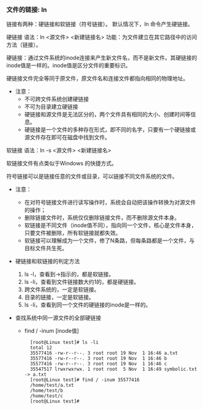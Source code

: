 ### 文件的链接: ln ###
链接有两种：硬链接和软链接（符号链接）。 默认情况下，ln 命令产生硬链接。

硬链接
语法：ln  <源文件> <新建链接名>
功能：为文件建立在其它路径中的访问方法（链接）。

硬链接：通过文件系统的inode连接来产生新文件名，而不是新文件。其硬链接的inode值是一样的。inode值是区分文件的重要标识。

硬链接文件完全等同于原文件，原文件名和连接文件都指向相同的物理地址。

- 注意：
	- 不可跨文件系统创建硬链接
	- 不可为目录建立硬链接
	- 硬链接和源文件是无法区分的，两个文件具有相同的大小、创建时间等信息。
	- 硬链接是一个文件的多种存在形式，即不同的名字，只要有一个硬链接或源文件存在即可在磁盘中找到文件。

软链接
语法：ln  -s  <源文件>  <新建链接名> 

软链接文件有点类似于Windows 的快捷方式。

符号链接可以是链接任意的文件或目录，可以链接不同文件系统的文件。

- 注意：
	- 在对符号链接文件进行读写操作时，系统会自动把该操作转换为对源文件的操作；
	- 删除链接文件时，系统仅仅删除链接文件，而不删除源文件本身。 
	- 软链接是不同文件（inode值不同），指向同一个文件，核心是文件本身，只要文件被删除，所有软链接就都失效。
	- 软链接可以理解成为一个文件，修了N条路，但每条路都是一个文件，与目标文件共生死。

- 硬链接和软链接的判定方法
	1. ls -l，查看到->指示的，都是软链接。
	2. ls -li，查看到文件链接数大约1的，都是硬链接。
	3. 跨文件系统的，一定是软链接。
	4. 目录的链接，一定是软链接。
	5. ls -li，查看到同一个文件的硬链接的inode是一样的。

- 查找系统中同一源文件的全部硬链接
	- find / -inum [inode值]


			[root@Linux test]# ls -li
			total 12
			35577416 -rw-r--r--. 3 root root 19 Nov  1 16:46 a.txt
			35577416 -rw-r--r--. 3 root root 19 Nov  1 16:46 b
			35577416 -rw-r--r--. 3 root root 19 Nov  1 16:46 c
			35547517 lrwxrwxrwx. 1 root root  5 Nov  1 16:49 symbolic.txt -> a.txt
			[root@Linux test]# find / -inum 35577416
			/home/test/a.txt
			/home/test/b
			/home/test/c
			[root@Linux test]#

